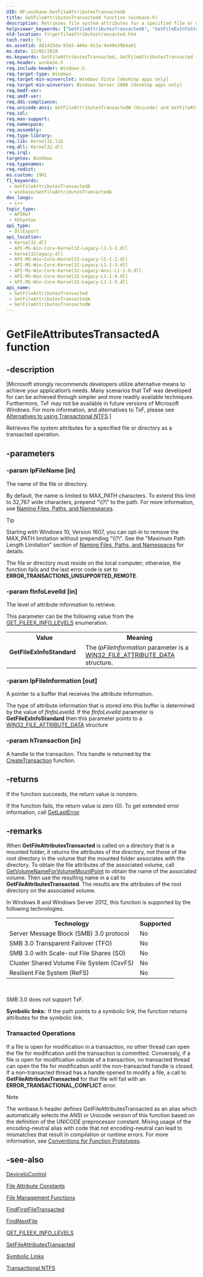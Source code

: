 ```yaml
---
UID: NF:winbase.GetFileAttributesTransactedA
title: GetFileAttributesTransactedA function (winbase.h)
description: Retrieves file system attributes for a specified file or directory as a transacted operation. (ANSI)
helpviewer_keywords: ["GetFileAttributesTransactedA", "GetFileExInfoStandard", "winbase/GetFileAttributesTransactedA"]
old-location: fs\getfileattributestransacted.htm
tech.root: fs
ms.assetid: dd1435da-93e5-440a-913a-9e40e39b4a01
ms.date: 12/05/2018
ms.keywords: GetFileAttributesTransacted, GetFileAttributesTransacted function [Files], GetFileAttributesTransactedA, GetFileAttributesTransactedW, GetFileExInfoStandard, fs.getfileattributestransacted, winbase/GetFileAttributesTransacted, winbase/GetFileAttributesTransactedA, winbase/GetFileAttributesTransactedW
req.header: winbase.h
req.include-header: Windows.h
req.target-type: Windows
req.target-min-winverclnt: Windows Vista [desktop apps only]
req.target-min-winversvr: Windows Server 2008 [desktop apps only]
req.kmdf-ver: 
req.umdf-ver: 
req.ddi-compliance: 
req.unicode-ansi: GetFileAttributesTransactedW (Unicode) and GetFileAttributesTransactedA (ANSI)
req.idl: 
req.max-support: 
req.namespace: 
req.assembly: 
req.type-library: 
req.lib: Kernel32.lib
req.dll: Kernel32.dll
req.irql: 
targetos: Windows
req.typenames: 
req.redist: 
ms.custom: 19H1
f1_keywords:
 - GetFileAttributesTransactedA
 - winbase/GetFileAttributesTransactedA
dev_langs:
 - c++
topic_type:
 - APIRef
 - kbSyntax
api_type:
 - DllExport
api_location:
 - Kernel32.dll
 - API-MS-Win-Core-Kernel32-Legacy-l1-1-1.dll
 - kernel32legacy.dll
 - API-MS-Win-Core-Kernel32-Legacy-l1-1-2.dll
 - API-MS-Win-Core-Kernel32-Legacy-L1-1-3.dll
 - API-Ms-Win-Core-Kernel32-Legacy-Ansi-L1-1-0.dll
 - API-MS-Win-Core-Kernel32-Legacy-L1-1-4.dll
 - API-MS-Win-Core-Kernel32-Legacy-L1-1-5.dll
api_name:
 - GetFileAttributesTransacted
 - GetFileAttributesTransactedA
 - GetFileAttributesTransactedW
---
```


# GetFileAttributesTransactedA function


## -description

<p class="CCE_Message">[Microsoft strongly recommends developers utilize alternative means to achieve your 
    application’s needs. Many scenarios that TxF was developed for can be achieved through simpler and more readily 
    available techniques. Furthermore, TxF may not be available in future versions of Microsoft Windows. For more 
    information, and alternatives to TxF, please see 
    <a href="/windows/desktop/FileIO/deprecation-of-txf">Alternatives to using Transactional NTFS</a>.]

Retrieves file system attributes for a specified file or directory as a transacted 
    operation.

## -parameters

### -param lpFileName [in]

The name of the file or directory.
      

By default, the name is limited to MAX_PATH characters. To extend this limit to 32,767 wide characters, prepend "\\\\?\\" to the path. For more information, see [Naming Files, Paths, and Namespaces](/windows/win32/fileio/naming-a-file).

> [!TIP]
> Starting with Windows 10, Version 1607, you can opt-in to remove the MAX_PATH limitation without prepending "\\\\?\\". See the "Maximum Path Length Limitation" section of [Naming Files, Paths, and Namespaces](/windows/win32/fileio/naming-a-file) for details.

The file or directory must reside on the local computer; otherwise, the function fails and the last error code is set to <b>ERROR_TRANSACTIONS_UNSUPPORTED_REMOTE</b>.

### -param fInfoLevelId [in]

The level of attribute information to retrieve.
      

This parameter can be the following value from the 
       <a href="/windows/desktop/api/minwinbase/ne-minwinbase-get_fileex_info_levels">GET_FILEEX_INFO_LEVELS</a> enumeration.

<table>
<tr>
<th>Value</th>
<th>Meaning</th>
</tr>
<tr>
<td width="40%"><a id="GetFileExInfoStandard"></a><a id="getfileexinfostandard"></a><a id="GETFILEEXINFOSTANDARD"></a><dl>
<dt><b>GetFileExInfoStandard</b></dt>
</dl>
</td>
<td width="60%">
The <i>lpFileInformation</i> parameter is a 
        <a href="/windows/desktop/api/fileapi/ns-fileapi-win32_file_attribute_data">WIN32_FILE_ATTRIBUTE_DATA</a> 
        structure.

</td>
</tr>
</table>

### -param lpFileInformation [out]

A pointer to a buffer that receives the attribute information.
      

The type of attribute information that is stored into this buffer is determined by the value of 
       <i>fInfoLevelId</i>. If the <i>fInfoLevelId</i> parameter is 
       <b>GetFileExInfoStandard</b> then this parameter points to a 
       <a href="/windows/desktop/api/fileapi/ns-fileapi-win32_file_attribute_data">WIN32_FILE_ATTRIBUTE_DATA</a> 
        structure

### -param hTransaction [in]

A handle to the transaction. This handle is returned by the <a href="/windows/desktop/api/ktmw32/nf-ktmw32-createtransaction">CreateTransaction</a> function.

## -returns

If the function succeeds, the return value is nonzero.

If the function fails, the return value is zero (0). To get extended 
       error information, call <a href="/windows/desktop/api/errhandlingapi/nf-errhandlingapi-getlasterror">GetLastError</a>.

## -remarks

When <b>GetFileAttributesTransacted</b> is 
    called on a directory that is a mounted folder, it returns the attributes of the directory, not those of the root directory in the volume that the mounted folder associates with the directory. To obtain the 
    file attributes of the associated volume, call 
    <a href="/windows/desktop/api/fileapi/nf-fileapi-getvolumenameforvolumemountpointw">GetVolumeNameForVolumeMountPoint</a> to 
    obtain the name of the associated volume. Then use the resulting name in a call to 
    <b>GetFileAttributesTransacted</b>. The results are 
    the attributes of the root directory on the associated volume.

In Windows 8 and Windows Server 2012, this function is supported by the following technologies.

<table>
<tr>
<th>Technology</th>
<th>Supported</th>
</tr>
<tr>
<td>
Server Message Block (SMB) 3.0 protocol

</td>
<td>
No

</td>
</tr>
<tr>
<td>
SMB 3.0 Transparent Failover (TFO)

</td>
<td>
No

</td>
</tr>
<tr>
<td>
SMB 3.0 with Scale-out File Shares (SO)

</td>
<td>
No

</td>
</tr>
<tr>
<td>
Cluster Shared Volume File System (CsvFS)

</td>
<td>
No

</td>
</tr>
<tr>
<td>
Resilient File System (ReFS)

</td>
<td>
No

</td>
</tr>
</table>
 

SMB 3.0 does not support TxF.

<b>Symbolic links:  </b>If the path points to a symbolic link, the function returns attributes for the symbolic link.

<h3><a id="Transacted_Operations"></a><a id="transacted_operations"></a><a id="TRANSACTED_OPERATIONS"></a>Transacted Operations</h3>
If a file is open for modification in a transaction, no other thread can open the file for modification until 
      the transaction is committed. Conversely, if a file is open for modification outside of a transaction, no 
      transacted thread can open the file for modification until the non-transacted handle is closed. If a 
      non-transacted thread has a handle opened to modify a file, a call to 
      <b>GetFileAttributesTransacted</b> for that file 
      will fail with an <b>ERROR_TRANSACTIONAL_CONFLICT</b> error.





> [!NOTE]
> The winbase.h header defines GetFileAttributesTransacted as an alias which automatically selects the ANSI or Unicode version of this function based on the definition of the UNICODE preprocessor constant. Mixing usage of the encoding-neutral alias with code that not encoding-neutral can lead to mismatches that result in compilation or runtime errors. For more information, see [Conventions for Function Prototypes](/windows/win32/intl/conventions-for-function-prototypes).

## -see-also

<a href="/windows/desktop/api/ioapiset/nf-ioapiset-deviceiocontrol">DeviceIoControl</a>



<a href="/windows/desktop/FileIO/file-attribute-constants">File Attribute Constants</a>



<a href="/windows/desktop/FileIO/file-management-functions">File Management Functions</a>



<a href="/windows/desktop/api/winbase/nf-winbase-findfirstfiletransacteda">FindFirstFileTransacted</a>



<a href="/windows/desktop/api/fileapi/nf-fileapi-findnextfilea">FindNextFile</a>



<a href="/windows/desktop/api/minwinbase/ne-minwinbase-get_fileex_info_levels">GET_FILEEX_INFO_LEVELS</a>



<a href="/windows/desktop/api/winbase/nf-winbase-setfileattributestransacteda">SetFileAttributesTransacted</a>



<a href="/windows/desktop/FileIO/symbolic-links">Symbolic Links</a>



<a href="/windows/desktop/FileIO/transactional-ntfs-portal">Transactional NTFS</a>
